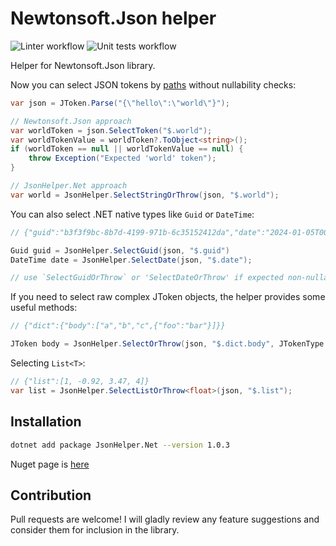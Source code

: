 # Newtonsoft.Json helper
![Linter workflow](https://github.com/viklover/JsonHelper.Net/actions/workflows/lint.yml/badge.svg)
![Unit tests workflow](https://github.com/viklover/JsonHelper.Net/actions/workflows/unit-tests.yml/badge.svg)

Helper for Newtonsoft.Json library.

Now you can select JSON tokens by [paths](https://en.wikipedia.org/wiki/JSONPath) without nullability checks:
```csharp
var json = JToken.Parse("{\"hello\":\"world\"}");

// Newtonsoft.Json approach
var worldToken = json.SelectToken("$.world");
var worldTokenValue = worldToken?.ToObject<string>();
if (worldToken == null || worldTokenValue == null) {
    throw Exception("Expected 'world' token");
}

// JsonHelper.Net approach
var world = JsonHelper.SelectStringOrThrow(json, "$.world");
```
You can also select .NET native types like `Guid` or `DateTime`:

```csharp
// {"guid":"b3f3f9bc-8b7d-4199-971b-6c35152412da","date":"2024-01-05T00:00:00.0000000"}

Guid guid = JsonHelper.SelectGuid(json, "$.guid")
DateTime date = JsonHelper.SelectDate(json, "$.date");

// use `SelectGuidOrThrow` or 'SelectDateOrThrow' if expected non-nullable value
```

If you need to select raw complex JToken objects, the helper provides some useful methods:
```csharp
// {"dict":{"body":["a","b","c",{"foo":"bar"}]}}

JToken body = JsonHelper.SelectOrThrow(json, "$.dict.body", JTokenType.Array);
```

Selecting `List<T>`:

```csharp
// {"list":[1, -0.92, 3.47, 4]}
var list = JsonHelper.SelectListOrThrow<float>(json, "$.list");
```

## Installation
```bash
dotnet add package JsonHelper.Net --version 1.0.3
```
Nuget page is [here](https://www.nuget.org/packages/JsonHelper.Net)

## Contribution
Pull requests are welcome! I will gladly review any feature suggestions and consider them for inclusion in the library.
